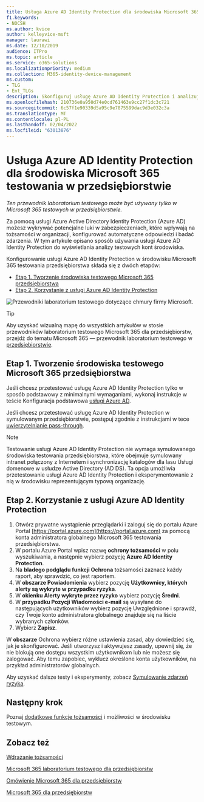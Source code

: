 ```yaml
---
title: Usługa Azure AD Identity Protection dla środowiska Microsoft 365 testowania w przedsiębiorstwie
f1.keywords:
- NOCSH
ms.author: kvice
author: kelleyvice-msft
manager: laurawi
ms.date: 12/10/2019
audience: ITPro
ms.topic: article
ms.service: o365-solutions
ms.localizationpriority: medium
ms.collection: M365-identity-device-management
ms.custom:
- TLG
- Ent_TLGs
description: Skonfiguruj usługę Azure AD Identity Protection i analizuj bieżące konta Microsoft 365 w środowisku testowania przedsiębiorstwa.
ms.openlocfilehash: 210736e0a950d74e0cd761463e9cc27f1dc3c721
ms.sourcegitcommit: 6c57f1e90339d5a95c9e7875599dac9d3e032c3a
ms.translationtype: MT
ms.contentlocale: pl-PL
ms.lasthandoff: 02/04/2022
ms.locfileid: "63013876"
---
```

# <a name="azure-ad-identity-protection-for-your-microsoft-365-for-enterprise-test-environment"></a>Usługa Azure AD Identity Protection dla środowiska Microsoft 365 testowania w przedsiębiorstwie

*Ten przewodnik laboratorium testowego może być używany tylko w Microsoft 365 testowych w przedsiębiorstwie.*

Za pomocą usługi Azure Active Directory Identity Protection (Azure AD) możesz wykrywać potencjalne luki w zabezpieczeniach, które wpływają na tożsamości w organizacji, konfigurować automatyczne odpowiedzi i badać zdarzenia. W tym artykule opisano sposób używania usługi Azure AD Identity Protection do wyświetlania analizy testowych kont środowiska.

Konfigurowanie usługi Azure AD Identity Protection w środowisku Microsoft 365 testowania przedsiębiorstwa składa się z dwóch etapów:

- [Etap 1. Tworzenie środowiska testowego Microsoft 365 przedsiębiorstwa](#phase-1-build-out-your-microsoft-365-for-enterprise-test-environment)
- [Etap 2. Korzystanie z usługi Azure AD Identity Protection](#phase-2-use-azure-ad-identity-protection)

![Przewodniki laboratorium testowego dotyczące chmury firmy Microsoft.](../media/m365-enterprise-test-lab-guides/cloud-tlg-icon.png) 
    
> [!TIP]
> Aby uzyskać wizualną mapę do wszystkich artykułów w stosie przewodników laboratorium testowego Microsoft 365 dla przedsiębiorstw, przejdź do tematu Microsoft 365 — przewodnik laboratorium testowego w [przedsiębiorstwie](../downloads/Microsoft365EnterpriseTLGStack.pdf).
  
## <a name="phase-1-build-out-your-microsoft-365-for-enterprise-test-environment"></a>Etap 1. Tworzenie środowiska testowego Microsoft 365 przedsiębiorstwa

Jeśli chcesz przetestować usługę Azure AD Identity Protection tylko w sposób podstawowy z minimalnymi wymaganiami, wykonaj instrukcje w teście Konfiguracja podstawowa [usługi Azure AD](lightweight-base-configuration-microsoft-365-enterprise.md).
  
Jeśli chcesz przetestować usługę Azure AD Identity Protection w symulowanym przedsiębiorstwie, postępuj zgodnie z instrukcjami w tece [uwierzytelnianie pass-through](pass-through-auth-m365-ent-test-environment.md).
  
> [!NOTE]
> Testowanie usługi Azure AD Identity Protection nie wymaga symulowanego środowiska testowania przedsiębiorstwa, które obejmuje symulowany intranet połączony z Internetem i synchronizację katalogów dla lasu Usługi domenowe w usłudze Active Directory (AD DS). Ta opcja umożliwia przetestowanie usługi Azure AD Identity Protection i eksperymentowanie z nią w środowisku reprezentującym typową organizację.
  
## <a name="phase-2-use-azure-ad-identity-protection"></a>Etap 2. Korzystanie z usługi Azure AD Identity Protection

1. Otwórz prywatne wystąpienie przeglądarki i zaloguj się do portalu Azure Portal [https://portal.azure.com](https://portal.azure.com) za pomocą konta administratora globalnego Microsoft 365 testowania przedsiębiorstwa.
2. W portalu Azure Portal wpisz nazwę **ochrony tożsamości** w polu wyszukiwania, a następnie wybierz pozycję **Azure AD Identity Protection**.
3. Na **bladego podglądu funkcji Ochrona** tożsamości zaznacz każdy raport, aby sprawdzić, co jest raportem.
4. W **obszarze Powiadomienia** wybierz pozycję **Użytkownicy, których alerty są wykryte w przypadku ryzyka**.
5. W **okienku Alerty wykryte przez ryzyko** wybierz pozycję **Średni**.
6. W **przypadku Pozycji Wiadomości e-mail** są wysyłane do  następujących użytkowników wybierz pozycję Uwzględnione i sprawdź, czy Twoje konto administratora globalnego znajduje się na liście wybranych członków.
7. Wybierz **Zapisz**.

W **obszarze** Ochrona wybierz różne ustawienia zasad, aby dowiedzieć się, jak je skonfigurować. Jeśli utworzysz i aktywujesz zasady, upewnij się, że nie blokują one dostępu wszystkim użytkownikom lub nie możesz się zalogować. Aby temu zapobiec, wyklucz określone konta użytkowników, na przykład administratorów globalnych.

Aby uzyskać dalsze testy i eksperymenty, zobacz [Symulowanie zdarzeń ryzyka](/azure/active-directory/active-directory-identityprotection-playbook).

## <a name="next-step"></a>Następny krok

Poznaj [dodatkowe funkcje tożsamości](m365-enterprise-test-lab-guides.md#identity) i możliwości w środowisku testowym.

## <a name="see-also"></a>Zobacz też

[Wdrażanie tożsamości](deploy-identity-solution-overview.md)

[Microsoft 365 laboratorium testowego dla przedsiębiorstw](m365-enterprise-test-lab-guides.md)

[Omówienie Microsoft 365 dla przedsiębiorstw](microsoft-365-overview.md)

[Microsoft 365 dla przedsiębiorstw](/microsoft-365-enterprise/)